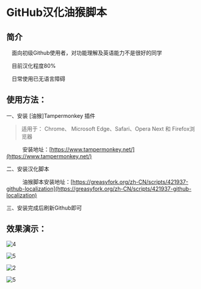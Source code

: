# GitHub汉化油猴脚本

## 简介
&emsp;面向初级Github使用者，对功能理解及英语能力不是很好的同学

&emsp;目前汉化程度80%

&emsp;日常使用已无语言障碍

## 使用方法：
一、安装 [油猴]Tampermonkey 插件
> 适用于： Chrome、 Microsoft Edge、Safari、Opera Next 和 Firefox浏览器

&emsp;&emsp;&emsp;安装地址：[https://www.tampermonkey.net/](https://www.tampermonkey.net/)

二、安装汉化脚本

&emsp;&emsp;&emsp;油猴脚本安装地址：[https://greasyfork.org/zh-CN/scripts/421937-github-localization](https://greasyfork.org/zh-CN/scripts/421937-github-localization)

三、安装完成后刷新Github即可

## 效果演示：

![4](https://i.klyi.net/img/28)

![5](https://i.klyi.net/img/29)

![2](https://i.klyi.net/img/30)

![5](https://i.klyi.net/img/33)